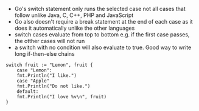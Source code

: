 - Go's switch statement only runs the selected case not all cases that follow unlike Java, C, C++, PHP and JavaScript
- Go also doesn't require a break statement at the end of each case as it does it automatically unlike the other languages
- switch cases evaluate from top to bottom e.g. if the first case passes, the otther cases will not run
- a switch with no condition will also evaluate to true. Good way to write long if-then-else chains

```
switch fruit := "Lemon", fruit {
    case "Lemon":
    fmt.Println("I like.")
    case "Apple"
    fmt.Println("Do not like.")
    default:
    fmt.Println("I love %v\n", fruit)
}
```